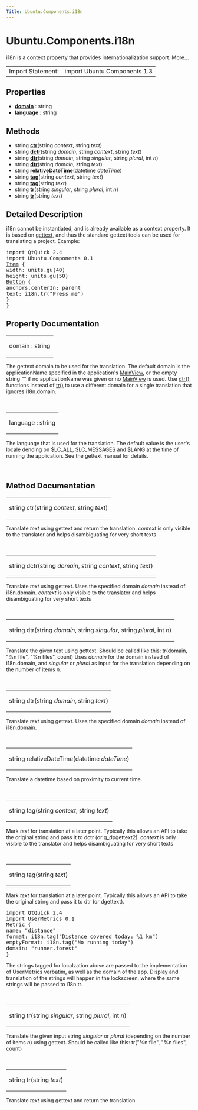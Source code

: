```yaml
---
Title: Ubuntu.Components.i18n
---
```


# Ubuntu.Components.i18n

<span class="subtitle"></span>
<!-- $$$i18n-brief -->
<p>i18n is a context property that provides internationalization support. More...</p>
<!-- @@@i18n -->
<table class="alignedsummary">
<tr><td class="memItemLeft rightAlign topAlign"> Import Statement:</td><td class="memItemRight bottomAlign"> import Ubuntu.Components 1.3</td></tr></table><ul>
</ul>
<h2 id="properties">Properties</h2>
<ul>
<li class="fn"><b><b><a href="#domain-prop">domain</a></b></b> : string</li>
<li class="fn"><b><b><a href="#language-prop">language</a></b></b> : string</li>
</ul>
<h2 id="methods">Methods</h2>
<ul>
<li class="fn">string <b><b><a href="#ctr-method">ctr</a></b></b>(string <i>context</i>, string <i>text</i>)</li>
<li class="fn">string <b><b><a href="#dctr-method">dctr</a></b></b>(string <i>domain</i>, string <i>context</i>, string <i>text</i>)</li>
<li class="fn">string <b><b><a href="#dtr-method-2">dtr</a></b></b>(string <i>domain</i>, string <i>singular</i>, string <i>plural</i>, int <i>n</i>)</li>
<li class="fn">string <b><b><a href="#dtr-method">dtr</a></b></b>(string <i>domain</i>, string <i>text</i>)</li>
<li class="fn">string <b><b><a href="#relativeDateTime-method">relativeDateTime</a></b></b>(datetime <i>dateTime</i>)</li>
<li class="fn">string <b><b><a href="#tag-method-2">tag</a></b></b>(string <i>context</i>, string <i>text</i>)</li>
<li class="fn">string <b><b><a href="#tag-method">tag</a></b></b>(string <i>text</i>)</li>
<li class="fn">string <b><b><a href="#tr-method-2">tr</a></b></b>(string <i>singular</i>, string <i>plural</i>, int <i>n</i>)</li>
<li class="fn">string <b><b><a href="#tr-method">tr</a></b></b>(string <i>text</i>)</li>
</ul>
<!-- $$$i18n-description -->
<h2 id="details">Detailed Description</h2>
</p>
<p>i18n cannot be instantiated, and is already available as a context property. It is based on <a href="https://www.gnu.org/software/gettext/">gettext</a>, and thus the standard gettext tools can be used for translating a project. Example:</p>
<pre class="qml">import QtQuick 2.4
import Ubuntu.Components 0.1
<span class="type"><a href="../sdk-14.10/QtQuick.Item.md">Item</a></span> {
<span class="name">width</span>: <span class="name">units</span>.<span class="name">gu</span>(<span class="number">40</span>)
<span class="name">height</span>: <span class="name">units</span>.<span class="name">gu</span>(<span class="number">50</span>)
<span class="type"><a href="Ubuntu.Components.Button.md">Button</a></span> {
<span class="name">anchors</span>.centerIn: <span class="name">parent</span>
<span class="name">text</span>: <span class="name">i18n</span>.<span class="name">tr</span>(<span class="string">&quot;Press me&quot;</span>)
}
}</pre>
<!-- @@@i18n -->
<h2>Property Documentation</h2>
<!-- $$$domain -->
<table class="qmlname"><tr valign="top" id="domain-prop"><td class="tblQmlPropNode"><p><span class="name">domain</span> : <span class="type">string</span></p></td></tr></table><p>The gettext domain to be used for the translation. The default domain is the applicationName specified in the application's <a href="Ubuntu.Components.MainView.md">MainView</a>, or the empty string &quot;&quot; if no applicationName was given or no <a href="Ubuntu.Components.MainView.md">MainView</a> is used. Use <a href="#dtr-method">dtr()</a> functions instead of <a href="#tr-method">tr()</a> to use a different domain for a single translation that ignores i18n.domain.</p>
<!-- @@@domain -->
<br/>
<!-- $$$language -->
<table class="qmlname"><tr valign="top" id="language-prop"><td class="tblQmlPropNode"><p><span class="name">language</span> : <span class="type">string</span></p></td></tr></table><p>The language that is used for the translation. The default value is the user's locale dending on $LC_ALL, $LC_MESSAGES and $LANG at the time of running the application. See the gettext manual for details.</p>
<!-- @@@language -->
<br/>
<h2>Method Documentation</h2>
<!-- $$$ctr -->
<table class="qmlname"><tr valign="top" id="ctr-method"><td class="tblQmlFuncNode"><p><span class="type">string</span> <span class="name">ctr</span>(<span class="type">string</span><i> context</i>, <span class="type">string</span><i> text</i>)</p></td></tr></table><p>Translate <i>text</i> using gettext and return the translation. <i>context</i> is only visible to the translator and helps disambiguating for very short texts</p>
<!-- @@@ctr -->
<br/>
<!-- $$$dctr -->
<table class="qmlname"><tr valign="top" id="dctr-method"><td class="tblQmlFuncNode"><p><span class="type">string</span> <span class="name">dctr</span>(<span class="type">string</span><i> domain</i>, <span class="type">string</span><i> context</i>, <span class="type">string</span><i> text</i>)</p></td></tr></table><p>Translate <i>text</i> using gettext. Uses the specified domain <i>domain</i> instead of i18n.domain. <i>context</i> is only visible to the translator and helps disambiguating for very short texts</p>
<!-- @@@dctr -->
<br/>
<!-- $$$dtr -->
<table class="qmlname"><tr valign="top" id="dtr-method-2"><td class="tblQmlFuncNode"><p><span class="type">string</span> <span class="name">dtr</span>(<span class="type">string</span><i> domain</i>, <span class="type">string</span><i> singular</i>, <span class="type">string</span><i> plural</i>, <span class="type">int</span><i> n</i>)</p></td></tr></table><p>Translate the given text using gettext. Should be called like this: tr(domain, &quot;%n file&quot;, &quot;%n files&quot;, count) Uses <i>domain</i> for the domain instead of i18n.domain, and <i>singular</i> or <i>plural</i> as input for the translation depending on the number of items <i>n</i>.</p>
<!-- @@@dtr -->
<br/>
<!-- $$$dtr -->
<table class="qmlname"><tr valign="top" id="dtr-method"><td class="tblQmlFuncNode"><p><span class="type">string</span> <span class="name">dtr</span>(<span class="type">string</span><i> domain</i>, <span class="type">string</span><i> text</i>)</p></td></tr></table><p>Translate <i>text</i> using gettext. Uses the specified domain <i>domain</i> instead of i18n.domain.</p>
<!-- @@@dtr -->
<br/>
<!-- $$$relativeDateTime -->
<table class="qmlname"><tr valign="top" id="relativeDateTime-method"><td class="tblQmlFuncNode"><p><span class="type">string</span> <span class="name">relativeDateTime</span>(<span class="type">datetime</span><i> dateTime</i>)</p></td></tr></table><p>Translate a datetime based on proximity to current time.</p>
<!-- @@@relativeDateTime -->
<br/>
<!-- $$$tag -->
<table class="qmlname"><tr valign="top" id="tag-method-2"><td class="tblQmlFuncNode"><p><span class="type">string</span> <span class="name">tag</span>(<span class="type">string</span><i> context</i>, <span class="type">string</span><i> text</i>)</p></td></tr></table><p>Mark <i>text</i> for translation at a later point. Typically this allows an API to take the original string and pass it to dctr (or g_dpgettext2). <i>context</i> is only visible to the translator and helps disambiguating for very short texts</p>
<!-- @@@tag -->
<br/>
<!-- $$$tag -->
<table class="qmlname"><tr valign="top" id="tag-method"><td class="tblQmlFuncNode"><p><span class="type">string</span> <span class="name">tag</span>(<span class="type">string</span><i> text</i>)</p></td></tr></table><p>Mark <i>text</i> for translation at a later point. Typically this allows an API to take the original string and pass it to dtr (or dgettext).</p>
<pre class="qml">import QtQuick 2.4
import UserMetrics 0.1
<span class="type">Metric</span> {
<span class="name">name</span>: <span class="string">&quot;distance&quot;</span>
<span class="name">format</span>: <span class="name">i18n</span>.<span class="name">tag</span>(<span class="string">&quot;Distance covered today: %1 km&quot;</span>)
<span class="name">emptyFormat</span>: <span class="name">i18n</span>.<span class="name">tag</span>(<span class="string">&quot;No running today&quot;</span>)
<span class="name">domain</span>: <span class="string">&quot;runner.forest&quot;</span>
}</pre>
<p>The strings tagged for localzation above are passed to the implementation of UserMetrics verbatim, as well as the domain of the app. Display and translation of the strings will happen in the lockscreen, where the same strings will be passed to i18n.tr.</p>
<!-- @@@tag -->
<br/>
<!-- $$$tr -->
<table class="qmlname"><tr valign="top" id="tr-method-2"><td class="tblQmlFuncNode"><p><span class="type">string</span> <span class="name">tr</span>(<span class="type">string</span><i> singular</i>, <span class="type">string</span><i> plural</i>, <span class="type">int</span><i> n</i>)</p></td></tr></table><p>Translate the given input string <i>singular</i> or <i>plural</i> (depending on the number of items <i>n</i>) using gettext. Should be called like this: tr(&quot;%n file&quot;, &quot;%n files&quot;, count)</p>
<!-- @@@tr -->
<br/>
<!-- $$$tr -->
<table class="qmlname"><tr valign="top" id="tr-method"><td class="tblQmlFuncNode"><p><span class="type">string</span> <span class="name">tr</span>(<span class="type">string</span><i> text</i>)</p></td></tr></table><p>Translate <i>text</i> using gettext and return the translation.</p>
<!-- @@@tr -->
<br/>
